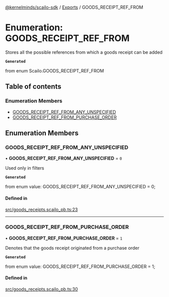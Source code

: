 [@kernelminds/scailo-sdk](../README.md) / [Exports](../modules.md) / GOODS\_RECEIPT\_REF\_FROM

# Enumeration: GOODS\_RECEIPT\_REF\_FROM

Stores all the possible references from which a goods receipt can be added

**`Generated`**

from enum Scailo.GOODS_RECEIPT_REF_FROM

## Table of contents

### Enumeration Members

- [GOODS\_RECEIPT\_REF\_FROM\_ANY\_UNSPECIFIED](GOODS_RECEIPT_REF_FROM.md#goods_receipt_ref_from_any_unspecified)
- [GOODS\_RECEIPT\_REF\_FROM\_PURCHASE\_ORDER](GOODS_RECEIPT_REF_FROM.md#goods_receipt_ref_from_purchase_order)

## Enumeration Members

### GOODS\_RECEIPT\_REF\_FROM\_ANY\_UNSPECIFIED

• **GOODS\_RECEIPT\_REF\_FROM\_ANY\_UNSPECIFIED** = ``0``

Used only in filters

**`Generated`**

from enum value: GOODS_RECEIPT_REF_FROM_ANY_UNSPECIFIED = 0;

#### Defined in

[src/goods_receipts.scailo_pb.ts:23](https://github.com/scailo/ts-sdk/blob/c10a36b57201dfa5903d4b53efa1e62aa6208936/src/goods_receipts.scailo_pb.ts#L23)

___

### GOODS\_RECEIPT\_REF\_FROM\_PURCHASE\_ORDER

• **GOODS\_RECEIPT\_REF\_FROM\_PURCHASE\_ORDER** = ``1``

Denotes that the goods receipt originated from a purchase order

**`Generated`**

from enum value: GOODS_RECEIPT_REF_FROM_PURCHASE_ORDER = 1;

#### Defined in

[src/goods_receipts.scailo_pb.ts:30](https://github.com/scailo/ts-sdk/blob/c10a36b57201dfa5903d4b53efa1e62aa6208936/src/goods_receipts.scailo_pb.ts#L30)
